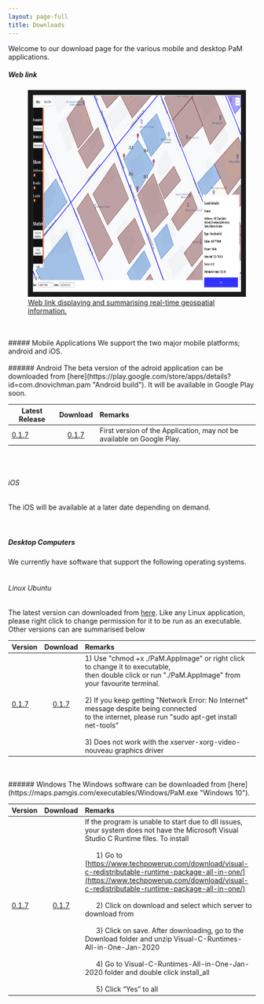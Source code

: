 ```yaml
---
layout: page-full
title: Downloads
---
```

Welcome to our download page for the various mobile and desktop PaM applications.

##### Web link
<figure>
<a href="https://maps.pamgis.com/pam_2dmaps.html
" target="_blank"><img src="/media/compressed/weblink.png" 
alt="IMAGE ALT TEXT HERE" width="600" height="400" border="10" />
 <figcaption>
 Web link displaying and summarising real-time geospatial information.
 </figcaption></a>
</figure>

<br/>
<br/>
##### Mobile Applications
We support the two major mobile platforms; android and iOS. 
<br/>
<br/>
###### Android
The beta version of the adroid application can be downloaded from [here](https://play.google.com/store/apps/details?id=com.dnovichman.pam "Android build"). It will be available in Google Play soon. 


| Latest Release        | Download     | Remarks  |
| ------------- |:-------------:| :-----|
| [0.1.7](https://play.google.com/store/apps/details?id=com.dnovichman.pam "v0.1.7")      | [0.1.7](https://play.google.com/store/apps/details?id=com.dnovichman.pam "v0.1.7") | First version of the Application, may not be available on Google Play. |


<br/>
<br/>

###### iOS
The iOS will be available at a later date depending on demand.
<br/>
<br/>
<br/>
##### Desktop Computers
We currently have software that support the following operating systems.
<br/>
<br/>
###### Linux Ubuntu
The latest version can downloaded from [here](https://maps.pamgis.com/executables/Linux/PaM.AppImage "Linux build"). Like any Linux application, please right click to change permission for it to be run as an executable. Other versions can are summarised below

| Version        | Download     | Remarks  |
| ------------- |:-------------:| :-----|
| [0.1.7](https://maps.pamgis.com/executables/Android/PaM.AppImage "v0.1.7")      | [0.1.7](https://maps.pamgis.com/executables/Linux/PaM.AppImage "v0.1.7") | 1) Use "chmod +x ./PaM.AppImage" or right click to change it to executable,<br/> then double click or run "./PaM.AppImage" from your favourite terminal. <br/><br/> 2) If you keep getting "Network Error: No Internet" message despite being connected  <br/>to the internet, please run "sudo apt-get install net-tools" <br/><br/> 3) Does not work with the xserver-xorg-video-nouveau graphics driver|

<br/>
<br/>
###### Windows
The Windows software can be downloaded from [here](https://maps.pamgis.com/executables/Windows/PaM.exe "Windows 10").


| Version        | Download     | Remarks  |
| ------------- |:-------------:| :-----|
| [0.1.7](https://maps.pamgis.com/executables/Windows/PaM.exe "v0.1.7")      | [0.1.7](https://maps.pamgis.com/executables/Windows/PaM.exe "v0.1.7")  | If the program is unable to start due to dll issues, your system does not have the Microsoft Visual Studio C Runtime files. To install <br/><br/> &nbsp;&nbsp;&nbsp;&nbsp;&nbsp;&nbsp;1) Go to [https://www.techpowerup.com/download/visual-c-redistributable-runtime-package-all-in-one/](https://www.techpowerup.com/download/visual-c-redistributable-runtime-package-all-in-one/) <br/><br/> &nbsp;&nbsp;&nbsp;&nbsp;&nbsp;&nbsp;2) Click on download and select which server to download from <br/><br/> &nbsp;&nbsp;&nbsp;&nbsp;&nbsp;&nbsp;3) Click on save. After downloading, go to the Download folder and unzip Visual-C-Runtimes-All-in-One-Jan-2020 <br/><br/> &nbsp;&nbsp;&nbsp;&nbsp;&nbsp;&nbsp;4) Go to Visual-C-Runtimes-All-in-One-Jan-2020 folder and double click install_all <br/><br/> &nbsp;&nbsp;&nbsp;&nbsp;&nbsp;&nbsp;5) Click “Yes” to all|
